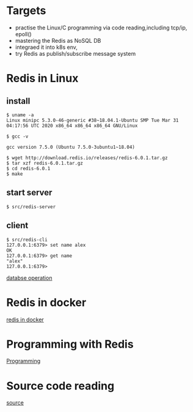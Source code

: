 # Targets
* practise the Linux/C programming via code reading,including tcp/ip, epoll()
* mastering the Redis as NoSQL DB
* integraed it into k8s env, 
* try Redis as publish/subscribe message system

# Redis in Linux 

## install
```
$ uname -a
Linux minipc 5.3.0-46-generic #38~18.04.1-Ubuntu SMP Tue Mar 31 04:17:56 UTC 2020 x86_64 x86_64 x86_64 GNU/Linux

$ gcc -v

gcc version 7.5.0 (Ubuntu 7.5.0-3ubuntu1~18.04) 

$ wget http://download.redis.io/releases/redis-6.0.1.tar.gz
$ tar xzf redis-6.0.1.tar.gz
$ cd redis-6.0.1
$ make

```
## start server
```
$ src/redis-server
```
## client
```
$ src/redis-cli
127.0.0.1:6379> set name alex
OK
127.0.0.1:6379> get name
"alex"
127.0.0.1:6379> 
```

[databse operation](DB.md)

# Redis in docker
[redis in docker](../k8s/docker_redis.md)

# Programming with Redis
[Programming](Programming.md)

# Source code reading
[source](source.md)

